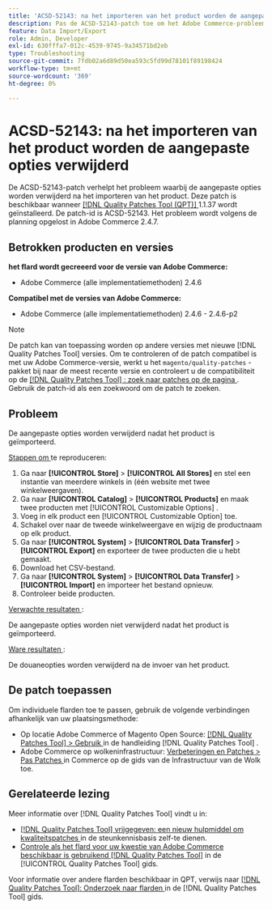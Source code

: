 ```yaml
---
title: 'ACSD-52143: na het importeren van het product worden de aangepaste opties verwijderd'
description: Pas de ACSD-52143-patch toe om het Adobe Commerce-probleem op te lossen, waarbij de aanpassingsopties worden verwijderd nadat het product is geïmporteerd.
feature: Data Import/Export
role: Admin, Developer
exl-id: 630fffa7-012c-4539-9745-9a34571bd2eb
type: Troubleshooting
source-git-commit: 7fdb02a6d89d50ea593c5fd99d78101f89198424
workflow-type: tm+mt
source-wordcount: '369'
ht-degree: 0%

---
```


# ACSD-52143: na het importeren van het product worden de aangepaste opties verwijderd

De ACSD-52143-patch verhelpt het probleem waarbij de aangepaste opties worden verwijderd na het importeren van het product. Deze patch is beschikbaar wanneer [[!DNL Quality Patches Tool (QPT)] ](https://experienceleague.adobe.com/nl/docs/commerce-operations/tools/quality-patches-tool/quality-patches-tool-to-self-serve-quality-patches) 1.1.37 wordt geïnstalleerd. De patch-id is ACSD-52143. Het probleem wordt volgens de planning opgelost in Adobe Commerce 2.4.7.

## Betrokken producten en versies

**het flard wordt gecreeerd voor de versie van Adobe Commerce:**

* Adobe Commerce (alle implementatiemethoden) 2.4.6

**Compatibel met de versies van Adobe Commerce:**

* Adobe Commerce (alle implementatiemethoden) 2.4.6 - 2.4.6-p2

>[!NOTE]
>
>De patch kan van toepassing worden op andere versies met nieuwe [!DNL Quality Patches Tool] versies. Om te controleren of de patch compatibel is met uw Adobe Commerce-versie, werkt u het `magento/quality-patches` -pakket bij naar de meest recente versie en controleert u de compatibiliteit op de [[!DNL Quality Patches Tool] : zoek naar patches op de pagina ](https://experienceleague.adobe.com/tools/commerce-quality-patches/index.html?lang=nl-NL) . Gebruik de patch-id als een zoekwoord om de patch te zoeken.

## Probleem

De aangepaste opties worden verwijderd nadat het product is geïmporteerd.

<u> Stappen om </u> te reproduceren:

1. Ga naar **[!UICONTROL Store]** > **[!UICONTROL All Stores]** en stel een instantie van meerdere winkels in (één website met twee winkelweergaven).
1. Ga naar **[!UICONTROL Catalog]** > **[!UICONTROL Products]** en maak twee producten met [!UICONTROL Customizable Options] .
1. Voeg in elk product een [!UICONTROL Customizable Option] toe.
1. Schakel over naar de tweede winkelweergave en wijzig de productnaam op elk product.
1. Ga naar **[!UICONTROL System]** > **[!UICONTROL Data Transfer]** > **[!UICONTROL Export]** en exporteer de twee producten die u hebt gemaakt.
1. Download het CSV-bestand.
1. Ga naar **[!UICONTROL System]** > **[!UICONTROL Data Transfer]** > **[!UICONTROL Import]** en importeer het bestand opnieuw.
1. Controleer beide producten.

<u> Verwachte resultaten </u>:

De aangepaste opties worden niet verwijderd nadat het product is geïmporteerd.

<u> Ware resultaten </u>:

De douaneopties worden verwijderd na de invoer van het product.

## De patch toepassen

Om individuele flarden toe te passen, gebruik de volgende verbindingen afhankelijk van uw plaatsingsmethode:

* Op locatie Adobe Commerce of Magento Open Source: [[!DNL Quality Patches Tool] > Gebruik ](/help/tools/quality-patches-tool/usage.md) in de handleiding [!DNL Quality Patches Tool] .
* Adobe Commerce op wolkeninfrastructuur: [ Verbeteringen en Patches > Pas Patches ](https://experienceleague.adobe.com/docs/commerce-cloud-service/user-guide/develop/upgrade/apply-patches.html?lang=nl-NL) in Commerce op de gids van de Infrastructuur van de Wolk toe.

## Gerelateerde lezing

Meer informatie over [!DNL Quality Patches Tool] vindt u in:

* [[!DNL Quality Patches Tool]  vrijgegeven: een nieuw hulpmiddel om kwaliteitspatches ](https://experienceleague.adobe.com/nl/docs/commerce-operations/tools/quality-patches-tool/quality-patches-tool-to-self-serve-quality-patches) in de steunkennisbasis zelf-te dienen.
* [ Controle als het flard voor uw kwestie van Adobe Commerce beschikbaar is gebruikend  [!DNL Quality Patches Tool]](/help/tools/quality-patches-tool/patches-available-in-qpt/check-patch-for-magento-issue-with-magento-quality-patches.md) in de [!UICONTROL Quality Patches Tool] gids.


Voor informatie over andere flarden beschikbaar in QPT, verwijs naar [[!DNL Quality Patches Tool]: Onderzoek naar flarden ](https://experienceleague.adobe.com/tools/commerce-quality-patches/index.html?lang=nl-NL) in de [!DNL Quality Patches Tool] gids.
